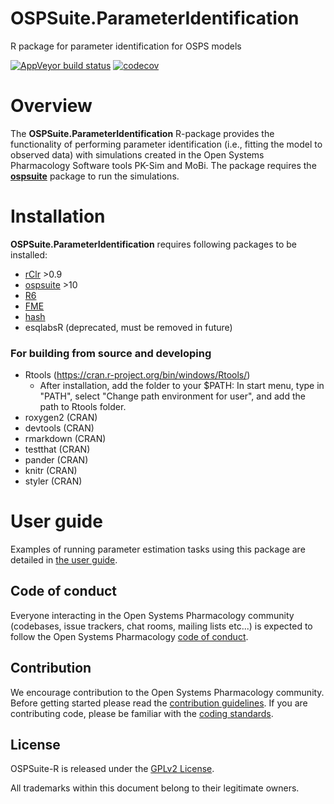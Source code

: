 # OSPSuite.ParameterIdentification
R package for parameter identification for OSPS models

  <!-- badges: start -->

[![AppVeyor build status](https://ci.appveyor.com/api/projects/status/github/Open-Systems-Pharmacology/OSPSuite.ParameterIdentification?branch=develop&svg=true)](https://ci.appveyor.com/project/open-systems-pharmacology-ci/ospsuite-parameteridentification)
[![codecov](https://codecov.io/gh/Open-Systems-Pharmacology/OSPSuite.ParameterIdentification/branch/develop/graph/badge.svg)](https://codecov.io/gh/Open-Systems-Pharmacology/OSPSuite.ParameterIdentification)

  <!-- badges: end -->

# Overview
The **OSPSuite.ParameterIdentification** R-package provides the functionality of performing parameter identification (i.e., fitting the model to observed data) with simulations created in the Open Systems Pharmacology Software tools PK-Sim and MoBi. The package requires the [**ospsuite**](https://github.com/Open-Systems-Pharmacology/OSPSuite-R) package to run the simulations.

# Installation

**OSPSuite.ParameterIdentification** requires following packages to be installed:

- [rClr](https://github.com/Open-Systems-Pharmacology/rClr/releases/latest) >0.9
- [ospsuite](https://github.com/Open-Systems-Pharmacology/OSPSuite-R) >10
- [R6](https://github.com/r-lib/R6)
- [FME](https://cran.r-project.org/web/packages/FME/index.html)
- [hash](https://cran.r-project.org/web/packages/hash/)
- esqlabsR (deprecated, must be removed in future)

### For building from source and developing
- Rtools (https://cran.r-project.org/bin/windows/Rtools/)
  - After installation, add the folder to your $PATH: In start menu, type in "PATH", select "Change path environment for user", and add the path to Rtools folder.
- roxygen2 (CRAN)
- devtools (CRAN)
- rmarkdown (CRAN)
- testthat (CRAN)
- pander (CRAN)
- knitr (CRAN)
- styler (CRAN)

# User guide

Examples of running parameter estimation tasks using this package are detailed in [the user guide](articles/user-guide.html).

## Code of conduct

Everyone interacting in the Open Systems Pharmacology community (codebases, issue trackers, chat rooms, mailing lists etc...) is expected to follow the Open Systems Pharmacology [code of conduct](https://github.com/Open-Systems-Pharmacology/Suite/blob/master/CODE_OF_CONDUCT.md).

## Contribution

We encourage contribution to the Open Systems Pharmacology community. Before getting started please read the [contribution guidelines](https://github.com/Open-Systems-Pharmacology/Suite/blob/master/CONTRIBUTING.md). If you are contributing code, please be familiar with the [coding standards](https://github.com/Open-Systems-Pharmacology/Suite/blob/master/CODING_STANDARDS_R.md).

## License

OSPSuite-R is released under the [GPLv2 License](LICENSE).

All trademarks within this document belong to their legitimate owners.

